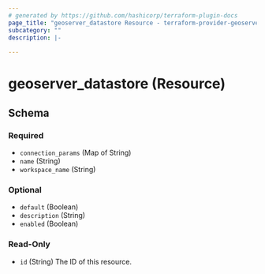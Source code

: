 ```yaml
---
# generated by https://github.com/hashicorp/terraform-plugin-docs
page_title: "geoserver_datastore Resource - terraform-provider-geoserver"
subcategory: ""
description: |-
  
---
```


# geoserver_datastore (Resource)





<!-- schema generated by tfplugindocs -->
## Schema

### Required

- `connection_params` (Map of String)
- `name` (String)
- `workspace_name` (String)

### Optional

- `default` (Boolean)
- `description` (String)
- `enabled` (Boolean)

### Read-Only

- `id` (String) The ID of this resource.


